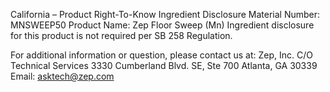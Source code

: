  
 
 
California – Product Right-To-Know Ingredient Disclosure 
Material Number: MNSWEEP50 
Product Name: Zep Floor Sweep (Mn) 
Ingredient disclosure for this product is not required per SB 258 Regulation. 
 
For additional information or question, please contact us at: 
Zep, Inc. 
C/O Technical Services 
3330 Cumberland Blvd. SE, Ste 700 
Atlanta, GA 30339 
Email: asktech@zep.com 
 
 
 
 
